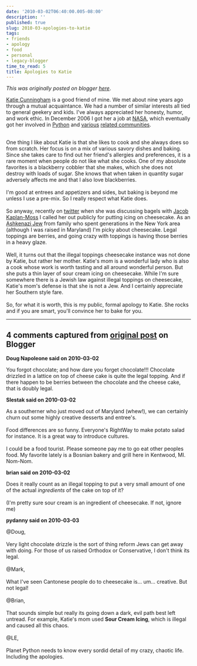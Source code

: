```yaml
---
date: '2010-03-02T06:40:00.005-08:00'
description: ''
published: true
slug: 2010-03-apologies-to-katie
tags:
- friends
- apology
- food
- personal
- legacy-blogger
time_to_read: 5
title: Apologies to Katie
---
```


*This was originally posted on blogger [here](https://pydanny.blogspot.com/2010/03/apologies-to-katie.html)*.

<a href="http://elephantangelchild.blogspot.com/">Katie Cunningham</a> is a good friend of mine. We met about nine years ago through a mutual acquaintance. We had a number of similar interests all tied to general geekery and kids. I've always appreciated her honesty, humor, and work ethic. In December 2006 I got her a job at <a href="http://www.nasa.gov/">NASA</a>, which eventually got her involved in <a href="http://python.org/">Python</a> and <a href="http://djangoproject.com/">various</a> <a href="http://plone.org/">related</a><a href="http://us.pycon.org/"> communities</a>.<div><br /></div><div>One thing I like about Katie is that she likes to cook and she always does so from scratch. Her focus is on a mix of various savory dishes and baking. Since she takes care to find out her friend's allergies and preferences, it is a rare moment when people do not like what she cooks. One of my absolute favorites is a blackberry cobbler that she makes, which she does not destroy with loads of sugar. She knows that when taken in quantity sugar adversely affects me and that I also love blackberries.</div><div><br /></div><div>I'm good at entrees and appetizers and sides, but baking is beyond me unless I use a pre-mix. So I really respect what Katie does.</div><div><br /></div><div>So anyway, recently on <a href="http://twitter.com/">twitter</a> when she was discussing bagels with <a href="http://jacobian.org/">Jacob Kaplan-Moss</a> I called her out publicly for putting icing on cheesecake. As an <a href="http://en.wikipedia.org/wiki/Ashkenazi">Ashkenazi Jew</a> from family who spent generations in the New York area (although I was raised in Maryland) I'm picky about cheesecake. Legal toppings are berries, and going crazy with toppings is having those berries in a heavy glaze.</div><div><br /></div><div>Well, it turns out that the illegal toppings cheesecake instance was not done by Katie, but rather her mother. Katie's mom is a wonderful lady who is also a cook whose work is worth tasting and all around wonderful person. But she puts a thin layer of sour cream icing on cheesecake. While I'm sure somewhere there is a Jewish law against illegal toppings on cheesecake, Katie's mom's defense is that she is not a Jew. And I certainly appreciate her Southern style fare.</div><div><br /></div><div>So, for what it is worth, this is my public, formal apology to Katie. She rocks and if you are smart, you'll convince her to bake for you.</div>

---

## 4 comments captured from [original post](https://pydanny.blogspot.com/2010/03/apologies-to-katie.html) on Blogger

**Doug Napoleone said on 2010-03-02**

You forgot chocolate; and how dare you forget chocolate!!! Chocolate drizzled in a lattice on top of cheese cake is quite the legal topping. And if there happen to be berries between the chocolate and the cheese cake, that is doubly legal.

**Slestak said on 2010-03-02**

As a southerner who just moved out of Maryland (whew!), we can certainly churn out some highly creative desserts and entree's.<br /><br />Food differences are so funny.  Everyone's RightWay to make potato salad for instance.  It is a great way to introduce cultures.<br /><br />I could be a food tourist.  Please someone pay me to go eat other peoples food.  My favorite lately is a Bosnian bakery and grill here in Kentwood, MI.  Nom-Nom.

**brian said on 2010-03-02**

Does it really count as an illegal topping to put a very small amount of one of the actual *ingredients* of the cake on top of it? <br /><br />(I'm pretty sure sour cream is an ingredient of cheesecake. If not, ignore me)

**pydanny said on 2010-03-03**

@Doug,<br /><br />Very light chocolate drizzle is the sort of thing reform Jews can get away with doing. For those of us raised Orthodox or Conservative, I don't think its legal.<br /><br />@Mark,<br /><br />What I've seen Cantonese people do to cheesecake is... um... creative. But not legal!<br /><br />@Brian,<br /><br />That sounds simple but really its going down a dark, evil path best left untread. For example, Katie's mom used <b>Sour Cream Icing</b>, which is illegal and caused all this chaos.<br /><br />@LE,<br /><br />Planet Python needs to know every sordid detail of my crazy, chaotic life. Including the apologies.

